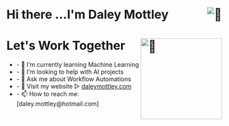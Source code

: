 
<div>
<h1>Hi there <img align="right" alt="👋" src= width="190" />...I'm Daley Mottley </h1>
  <div  align="left">
    <h1>Let's Work Together <img align="right" alt="🤝" src="https://raw.githubusercontent.com/dmotts/dmotts/main/static/images/handshake.gif" width="190" /></h1>
   <ul>
     <li>- 🌱 I’m currently learning Machine Learning</li>
     <li>- 🤔 I’m looking to help with AI projects</li>
     <li>- 💬 Ask me about Workflow Automations</li>
     <li>- 🔗 Visit my website ▻  <a href="https://dmotts.github.io/portfolio">daleymottley.com</a></li>
     <li>- 📫 How to reach me:  [daley.mottley@hotmail.com]</li>
   </ul>
  </div>

